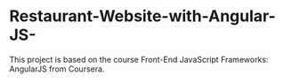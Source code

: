 # Restaurant-Website-with-Angular-JS-


This project is based on the course Front-End JavaScript Frameworks: AngularJS from Coursera.

